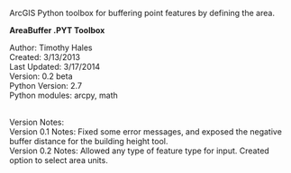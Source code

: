 <p>ArcGIS Python toolbox for buffering point features by defining the area.</p>

<p><b>AreaBuffer .PYT Toolbox</b>
</p>


Author: Timothy Hales<br>
Created: 3/13/2013<br>
Last Updated: 3/17/2014<br>
Version: 0.2 beta<br>
Python Version: 2.7<br>
Python modules: arcpy, math

<br>
Version Notes:<br>
Version 0.1 Notes: Fixed some error messages, and exposed the negative buffer distance for the building height tool.<br>
Version 0.2 Notes: Allowed any type of feature type for input.  Created option to select area units.<br>
